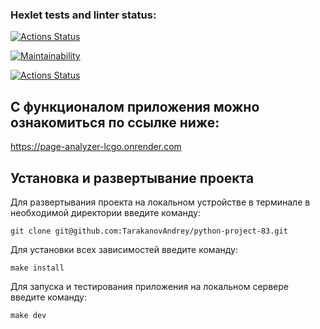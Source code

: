 ### Hexlet tests and linter status:
[![Actions Status](https://github.com/TarakanovAndrey/python-project-83/workflows/hexlet-check/badge.svg)](https://github.com/TarakanovAndrey/python-project-83/actions)  

[![Maintainability](https://api.codeclimate.com/v1/badges/a28db54619c30d5d352d/maintainability)](https://codeclimate.com/github/TarakanovAndrey/python-project-83/maintainability)  

[//]: # ([![Actions Status]&#40;https://github.com/TarakanovAndrey/python-project-83/workflows/tarakanov-check/badge.svg&#41;]&#40;https://github.com/TarakanovAndrey/python-project-83/actions&#41;  )

[![Actions Status](https://github.com/TarakanovAndrey/python-project-83/workflows/hexlet-check/badge.svg)](https://github.com/TarakanovAndrey/python-project-83/actions)  

## С функционалом приложения можно ознакомиться по ссылке ниже:  

https://page-analyzer-lcgo.onrender.com  

## Установка и развертывание проекта  
Для развертывания проекта на локальном устройстве в терминале в необходимой директории введите команду:  
```
git clone git@github.com:TarakanovAndrey/python-project-83.git  
```

Для установки всех зависимостей введите команду:
```commandline
make install
```

Для запуска и тестирования приложения на локальном сервере введите команду:
```commandline
make dev
```